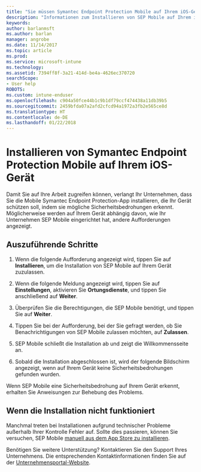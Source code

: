 ```yaml
---
title: "Sie müssen Symantec Endpoint Protection Mobile auf Ihrem iOS-Gerät installieren | Microsoft-Dokumentation"
description: "Informationen zum Installieren von SEP Mobile auf Ihrem iOS-Gerät."
keywords: 
author: barlanmsft
ms.author: barlan
manager: angrobe
ms.date: 11/14/2017
ms.topic: article
ms.prod: 
ms.service: microsoft-intune
ms.technology: 
ms.assetid: 7394ff8f-3a21-414d-be4a-4626ec370720
searchScope:
- User help
ROBOTS: 
ms.custom: intune-enduser
ms.openlocfilehash: c904a50fce44b1c9b1df79ccf474438a11db39b5
ms.sourcegitcommit: 2459bfda07a2afd2cfcd94a1972a3fb2e565ce8d
ms.translationtype: HT
ms.contentlocale: de-DE
ms.lasthandoff: 01/22/2018
---
```

# <a name="install-symantec-endpoint-protection-mobile-on-your-ios-device"></a>Installieren von Symantec Endpoint Protection Mobile auf Ihrem iOS-Gerät

Damit Sie auf Ihre Arbeit zugreifen können, verlangt Ihr Unternehmen, dass Sie die Mobile Symantec Endpoint Protection-App installieren, die Ihr Gerät schützen soll, indem sie mögliche Sicherheitsbedrohungen erkennt. Möglicherweise werden auf Ihrem Gerät abhängig davon, wie Ihr Unternehmen SEP Mobile eingerichtet hat, andere Aufforderungen angezeigt.

## <a name="what-you-need-to-do"></a>Auszuführende Schritte

1.  Wenn die folgende Aufforderung angezeigt wird, tippen Sie auf **Installieren**, um die Installation von SEP Mobile auf Ihrem Gerät zuzulassen.

2. Wenn die folgende Meldung angezeigt wird, tippen Sie auf **Einstellungen**, aktivieren Sie **Ortungsdienste**, und tippen Sie anschließend auf **Weiter**.

3. Überprüfen Sie die Berechtigungen, die SEP Mobile benötigt, und tippen Sie auf **Weiter**.

4. Tippen Sie bei der Aufforderung, bei der Sie gefragt werden, ob Sie Benachrichtigungen von SEP Mobile zulassen möchten, auf **Zulassen**.

5. SEP Mobile schließt die Installation ab und zeigt die Willkommensseite an.

6. Sobald die Installation abgeschlossen ist, wird der folgende Bildschirm angezeigt, wenn auf Ihrem Gerät keine Sicherheitsbedrohungen gefunden wurden.

Wenn SEP Mobile eine Sicherheitsbedrohung auf Ihrem Gerät erkennt, erhalten Sie Anweisungen zur Behebung des Problems.

## <a name="if-the-installation-doesnt-work"></a>Wenn die Installation nicht funktioniert

Manchmal treten bei Installationen aufgrund technischer Probleme außerhalb Ihrer Kontrolle Fehler auf. Sollte dies passieren, können Sie versuchen, SEP Mobile [manuell aus dem App Store zu installieren](https://itunes.apple.com/app/sep-mobile/id695620821).

Benötigen Sie weitere Unterstützung? Kontaktieren Sie den Support Ihres Unternehmens. Die entsprechenden Kontaktinformationen finden Sie auf der [Unternehmensportal-Website](https://portal.manage.microsoft.com#HelpDeskDialog).

